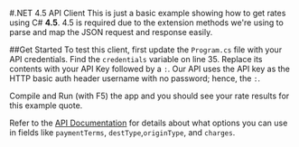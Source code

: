 #.NET 4.5 API Client
This is just a basic example showing how to get rates using C# **4.5**.  4.5 is required due to the extension methods we're using to parse and map the JSON request and response easily. 

##Get Started
To test this client, first update the `Program.cs` file with your API credentials. Find the `credentials` variable on line 35. Replace its contents with your API Key followed by a `:`. Our API uses the API key as the HTTP basic auth header username with no password; hence, the `:`. 

Compile and Run (with F5) the app and you should see your rate results for this example quote. 

Refer to the [API Documentation](https://developer.freightview.com/#tag/Rating) for details about what options you can use in fields like `paymentTerms`, `destType`,`originType`, and `charges`.  
